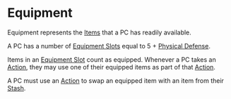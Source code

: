 # Equipment

Equipment represents the [Items](../../Items%20and%20Gear/Items.md) that a PC has readily available.

A PC has a number of [Equipment Slots](../../Items%20and%20Gear/Equipment%20Slot.md) equal to 5 + [Physical Defense](Physical%20Defense.md).

Items in an [Equipment Slot](../../Items%20and%20Gear/Equipment%20Slot.md) count as equipped. Whenever a PC takes an [Action](../../Game%20Procedures/Core%20Procedures/Action.md), they may use one of their equipped items as part of that [Action](../../Game%20Procedures/Core%20Procedures/Action.md).

A PC must use an [Action](../../Game%20Procedures/Core%20Procedures/Action.md) to swap an equipped item with an item from their [Stash](Stash.md).
